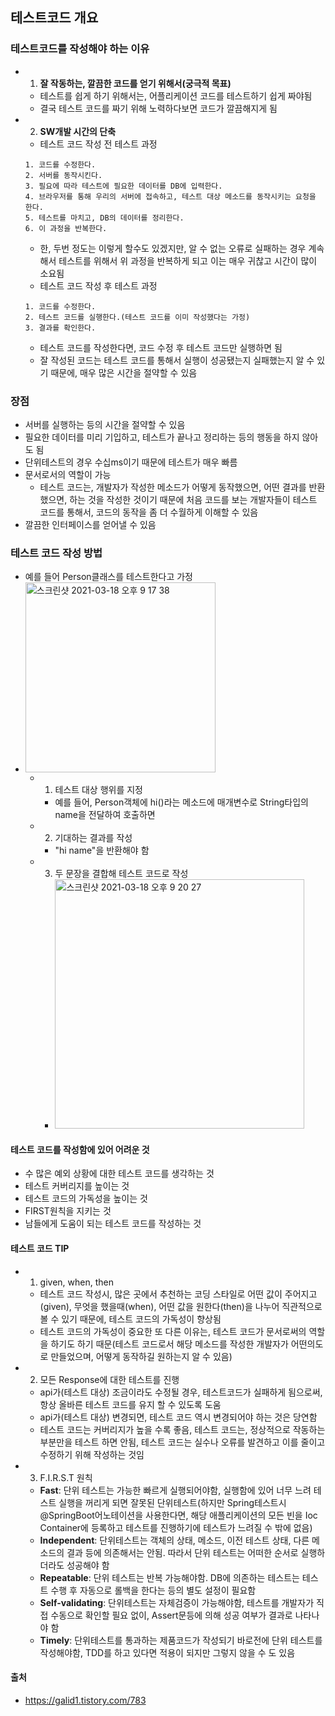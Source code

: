 ## 테스트코드 개요

### 테스트코드를 작성해야 하는 이유
- 1. <b>잘 작동하는, 깔끔한 코드를 얻기 위해서(궁극적 목표)</b>
    - 테스트를 쉽게 하기 위해서는, 어플리케이션 코드를 테스트하기 쉽게 짜야됨
    - 결국 테스트 코드를 짜기 위해 노력하다보면 코드가 깔끔해지게 됨
- 2. <b>SW개발 시간의 단축</b>
    - 테스트 코드 작성 전 테스트 과정
    ~~~
    1. 코드를 수정한다.
    2. 서버를 동작시킨다.
    3. 필요에 따라 테스트에 필요한 데이터를 DB에 입력한다.
    4. 브라우저를 통해 우리의 서버에 접속하고, 테스트 대상 메소드를 동작시키는 요청을 한다.
    5. 테스트를 마치고, DB의 데이터를 정리한다.
    6. 이 과정을 반복한다.
    ~~~
    - 한, 두번 정도는 이렇게 할수도 있겠지만, 알 수 없는 오류로 실패하는 경우 계속해서 테스트를 위해서 위 과정을 반복하게 되고 이는 매우 귀찮고 시간이 많이 소요됨
    - 테스트 코드 작성 후 테스트 과정
    ~~~
    1. 코드를 수정한다.
    2. 테스트 코드를 실행한다.(테스트 코드를 이미 작성했다는 가정)
    3. 결과를 확인한다.
    ~~~
    - 테스트 코드를 작성한다면, 코드 수정 후 테스트 코드만 실행하면 됨
    - 잘 작성된 코드는 테스트 코드를 통해서 실행이 성공됐는지 실패했는지 알 수 있기 때문에, 매우 많은 시간을 절약할 수 있음

### 장점
- 서버를 실행하는 등의 시간을 절약할 수 있음
- 필요한 데이터를 미리 기입하고, 테스트가 끝나고 정리하는 등의 행동을 하지 않아도 됨
- 단위테스트의 경우 수십ms이기 때문에 테스트가 매우 빠름
- 문서로서의 역할이 가능 
    - 테스트 코드는, 개발자가 작성한 메소드가 어떻게 동작했으면, 어떤 결과를 반환했으면, 하는 것을 작성한 것이기 때문에 처음 코드를 보는 개발자들이 테스트 코드를 통해서, 코드의 동작을 좀 더 수월하게 이해할 수 있음
- 깔끔한 인터페이스를 얻어낼 수 있음

### 테스트 코드 작성 방법
- 예를 들어 Person클래스를 테스트한다고 가정<br>
- <img width="304" alt="스크린샷 2021-03-18 오후 9 17 38" src="https://user-images.githubusercontent.com/44339530/111624711-5f618880-882f-11eb-9bf2-68b78e023f71.png"><br>
    - 1. 테스트 대상 행위를 지정 
        - 예를 들어, Person객체에 hi()라는 메소드에 매개변수로 String타입의 name을 전달하여 호출하면
    - 2. 기대하는 결과를 작성
        - "hi name"을 반환해야 함
    - 3. 두 문장을 결합해 테스트 코드로 작성
        - <img width="399" alt="스크린샷 2021-03-18 오후 9 20 27" src="https://user-images.githubusercontent.com/44339530/111625037-c3844c80-882f-11eb-88dc-5014efd5ed2e.png">

#### 테스트 코드를 작성함에 있어 어려운 것
- 수 많은 예외 상황에 대한 테스트 코드를 생각하는 것
- 테스트 커버리지를 높이는 것
- 테스트 코드의 가독성을 높이는 것
- FIRST원칙을 지키는 것
- 남들에게 도움이 되는 테스트 코드를 작성하는 것

#### 테스트 코드 TIP
- 1. given, when, then
    - 테스트 코드 작성시, 많은 곳에서 추천하는 코딩 스타일로 어떤 값이 주어지고(given), 무엇을 했을때(when), 어떤 값을 원한다(then)을 나누어 직관적으로 볼 수 있기 때문에, 테스트 코드의 가독성이 향상됨
    - 테스트 코드의 가독성이 중요한 또 다른 이유는, 테스트 코드가 문서로써의 역할을 하기도 하기 때문(테스트 코드로서 해당 메소드를 작성한 개발자가 어떤의도로 만들었으며, 어떻게 동작하길 원하는지 알 수 있음)

- 2. 모든 Response에 대한 테스트를 진행
    - api가(테스트 대상) 조금이라도 수정될 경우, 테스트코드가 실패하게 됨으로써, 항상 올바른 테스트 코드를 유지 할 수 있도록 도움
    - api가(테스트 대상) 변경되면, 테스트 코드 역시 변경되어야 하는 것은 당연함
    - 테스트 코드는 커버리지가 높을 수록 좋음, 테스트 코드는, 정상적으로 작동하는 부분만을 테스트 하면 안됨, 테스트 코드는 실수나 오류를 발견하고 이를 줄이고 수정하기 위해 작성하는 것임

- 3. F.I.R.S.T 원칙
    - <b>Fast</b>: 단위 테스트는 가능한 빠르게 실행되어야함, 실행함에 있어 너무 느려 테스트 실행을 꺼리게 되면 잘못된 단위테스트(하지만 Spring테스트시 @SpringBoot어노테이션을 사용한다면, 해당 애플리케이션의 모든 빈을 Ioc Container에 등록하고 테스트를 진행하기에 테스트가 느려질 수 밖에 없음)
    - <b>Independent</b>: 단위테스트는 객체의 상태, 메소드, 이전 테스트 상태, 다른 메소드의 결과 등에 의존해서는 안됨. 따라서 단위 테스트는 어떠한 순서로 실행하더라도 성공해야 함
    - <b>Repeatable</b>: 단위 테스트는 반복 가능해야함. DB에 의존하는 테스트는 테스트 수행 후 자동으로 롤백을 한다는 등의 별도 설정이 필요함
    - <b>Self-validating</b>: 단위테스트는 자체검증이 가능해야함, 테스트를 개발자가 직접 수동으로 확인할 필요 없이, Assert문등에 의해 성공 여부가 결과로 나타나야 함
    - <b>Timely</b>: 단위테스트를 통과하는 제품코드가 작성되기 바로전에 단위 테스트를 작성해야함, TDD를 하고 있다면 적용이 되지만 그렇지 않을 수 도 있음
    
#### 출처
- https://galid1.tistory.com/783